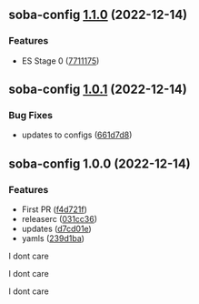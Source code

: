 ## soba-config [1.1.0](https://github.com/ichinna/release/compare/soba-config@1.0.1...soba-config@1.1.0) (2022-12-14)


### Features

* ES Stage 0 ([7711175](https://github.com/ichinna/release/commit/77111759b9b5cf449d366abb17485de91599192d))

## soba-config [1.0.1](https://github.com/ichinna/release/compare/soba-config@1.0.0...soba-config@1.0.1) (2022-12-14)


### Bug Fixes

* updates to configs ([661d7d8](https://github.com/ichinna/release/commit/661d7d8096a550435d303e61a47de0ded8b21f15))

## soba-config 1.0.0 (2022-12-14)


### Features

* First PR ([f4d721f](https://github.com/ichinna/release/commit/f4d721f26cbd29c83d8bf80372276ced475a1e50))
* releaserc ([031cc36](https://github.com/ichinna/release/commit/031cc36ede5ffa22b4108d41a03dccb0429296aa))
* updates ([d7cd01e](https://github.com/ichinna/release/commit/d7cd01e93e5ccec4f0cd3a3f2d1fc3cf87ff7ba3))
* yamls ([239d1ba](https://github.com/ichinna/release/commit/239d1bac0141857c02043c43086f59b28a41b57c))


I dont care 

I dont care 

I dont care